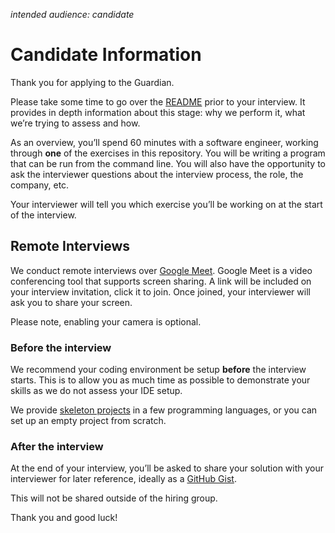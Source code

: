 _intended audience: candidate_

# Candidate Information

Thank you for applying to the Guardian.

Please take some time to go over the [README](./README.md) prior to your interview.
It provides in depth information about this stage: why we perform it, what we’re trying to assess and how.

As an overview, you’ll spend 60 minutes with a software engineer, 
working through **one** of the exercises in this repository. 
You will be writing a program that can be run from the command line. You will also have the opportunity to ask the interviewer questions about the interview process, the role, the company, etc.

Your interviewer will tell you which exercise you’ll be working on at the start of the interview.

## Remote Interviews
We conduct remote interviews over [Google Meet](https://meet.google.com/).
Google Meet is a video conferencing tool that supports screen sharing.
A link will be included on your interview invitation, click it to join.
Once joined, your interviewer will ask you to share your screen.

Please note, enabling your camera is optional.

### Before the interview
We recommend your coding environment be setup **before** the interview starts.
This is to allow you as much time as possible to demonstrate your skills as we do not assess your IDE setup.

We provide [skeleton projects](https://github.com/guardian/coding-exercise-project) in a few programming languages,
or you can set up an empty project from scratch.

### After the interview
At the end of your interview, you’ll be asked to share your solution with your interviewer for later reference,
ideally as a [GitHub Gist](https://gist.github.com/).

This will not be shared outside of the hiring group. 

Thank you and good luck!
